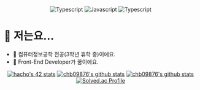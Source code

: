 <div align=center>

![Typescript](https://img.shields.io/badge/React-black?style=flat-square&logo=React&logoColor=61DAFB)
![Javascript](https://img.shields.io/badge/JavaScript-black?style=flat-square&logo=JavaScript&logoColor=F7DF1E)
![Typescript](https://img.shields.io/badge/TypeScript-black?style=flat-square&logo=TypeScript&logoColor=3178C6)
</div>

# 🤔 저는요...

- 🏫 컴퓨터정보공학 전공(3학년 휴학 중)이에요.
- 🌱 Front-End Developer가 꿈이에요.

<div align=center>

[![hacho's 42 stats](https://badge42.vercel.app/api/v2/cl7g5kylf00060gjlm4njc8cr/stats?cursusId=21&coalitionId=87)](https://github.com/JaeSeoKim/badge42)
[![chb09876's github stats](https://github-readme-stats.vercel.app/api?username=chb09876&show_icons=true)](https://github.com/chb09876)
[![chb09876's github stats](https://github-readme-stats.vercel.app/api/top-langs/?username=chb09876&show_icons=true&hide_border=true&title_color=004386&icon_color=004386&layout=compact)](https://github.com/chb09876)
[![Solved.ac Profile](http://mazassumnida.wtf/api/generate_badge?boj=chb09876)](https://solved.ac/chb09876)

<div>
